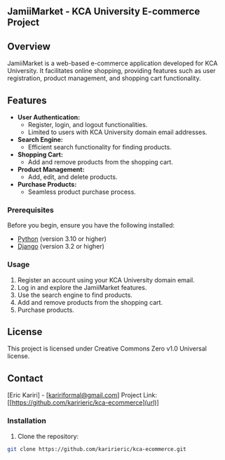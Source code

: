## JamiiMarket - KCA University E-commerce Project

## Overview

JamiiMarket is a web-based e-commerce application developed for KCA University. It facilitates online shopping, providing features such as user registration, product management, and shopping cart functionality.

## Features

* **User Authentication:**
    * Register, login, and logout functionalities.
    * Limited to users with KCA University domain email addresses.
* **Search Engine:**
    * Efficient search functionality for finding products.
* **Shopping Cart:**
    * Add and remove products from the shopping cart.
* **Product Management:**
    * Add, edit, and delete products.
* **Purchase Products:**
    * Seamless product purchase process.


### Prerequisites

Before you begin, ensure you have the following installed:

* [Python](https://www.python.org/downloads/) (version 3.10 or higher)
* [Django](https://www.djangoproject.com/download/) (version 3.2 or higher)


### Usage

1. Register an account using your KCA University domain email.
2. Log in and explore the JamiiMarket features.
3. Use the search engine to find products.
4. Add and remove products from the shopping cart.
5. Purchase products.

## License

This project is licensed under Creative Commons Zero v1.0 Universal license.

## Contact

[Eric Kariri] - [kaririformal@gmail.com]
Project Link: [[https://github.com/karirieric/kca-ecommerce](url)]

### Installation

1. Clone the repository:


```bash
git clone https://github.com/karirieric/kca-ecommerce.git
